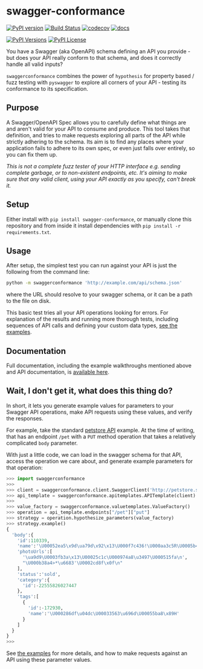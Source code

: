 # swagger-conformance

[![PyPI version](https://badge.fury.io/py/swagger-conformance.svg)](https://badge.fury.io/py/swagger-conformance)
[![Build Status](https://travis-ci.org/olipratt/swagger-conformance.svg?branch=master)](https://travis-ci.org/olipratt/swagger-conformance)
[![codecov](https://codecov.io/gh/olipratt/swagger-conformance/branch/master/graph/badge.svg)](https://codecov.io/gh/olipratt/swagger-conformance)
[![docs](https://img.shields.io/badge/docs-latest-brightgreen.svg)](https://pythonhosted.org/swagger-conformance/index.html)

[![PyPI Versions](https://img.shields.io/pypi/pyversions/swagger-conformance.svg)](https://pypi.python.org/pypi/swagger-conformance)
[![PyPI License](https://img.shields.io/pypi/l/swagger-conformance.svg)](https://pypi.python.org/pypi/swagger-conformance)

You have a Swagger (aka OpenAPI) schema defining an API you provide - but does your API really conform to that schema, and does it correctly handle all valid inputs?

`swaggerconformance` combines the power of `hypothesis` for property based / fuzz testing with `pyswagger` to explore all corners of your API - testing its conformance to its specification.

## Purpose

A Swagger/OpenAPI Spec allows you to carefully define what things are and aren't valid for your API to consume and produce. This tool takes that definition, and tries to make requests exploring all parts of the API while strictly adhering to the schema. Its aim is to find any places where your application fails to adhere to its own spec, or even just falls over entirely, so you can fix them up.

_This is not a complete fuzz tester of your HTTP interface e.g. sending complete garbage, or to non-existent endpoints, etc. It's aiming to make sure that any valid client, using your API exactly as you specify, can't break it._

## Setup

Either install with `pip install swagger-conformance`, or manually clone this repository and from inside it install dependencies with `pip install -r requirements.txt`.

## Usage

After setup, the simplest test you can run against your API is just the following from the command line:

```bash
python -m swaggerconformance 'http://example.com/api/schema.json'
```

where the URL should resolve to your swagger schema, or it can be a path to the file on disk.

This basic test tries all your API operations looking for errors. For explanation of the results and running more thorough tests, including sequences of API calls and defining your custom data types, [see the examples](https://github.com/olipratt/swagger-conformance/tree/master/examples).

## Documentation

Full documentation, including the example walkthroughs mentioned above and API documentation, is [available here](https://pythonhosted.org/swagger-conformance/index.html).

## Wait, I don't get it, what does this thing do?

In short, it lets you generate example values for parameters to your Swagger API operations, make API requests using these values, and verify the responses.

For example, take the standard [petstore API](http://petstore.swagger.io/) example. At the time of writing, that has an endpoint `/pet` with a `PUT` method operation that takes a relatively complicated `body` parameter.

With just a little code, we can load in the swagger schema for that API, access the operation we care about, and generate example parameters for that operation:

```python
>>> import swaggerconformance
>>>
>>> client = swaggerconformance.client.SwaggerClient('http://petstore.swagger.io/v2/swagger.json')
>>> api_template = swaggerconformance.apitemplates.APITemplate(client)
>>>
>>> value_factory = swaggerconformance.valuetemplates.ValueFactory()
>>> operation = api_template.endpoints["/pet"]["put"]
>>> strategy = operation.hypothesize_parameters(value_factory)
>>> strategy.example()
{
  'body':{
    'id':110339,
    'name':'\U00052ea5\x9d\ua79d\x92\x13\U000f7c436!\U000aa3c5R\U0005b40e\n',
    'photoUrls':[
      '\ua9d9\U0003fb3a\x13\U00025c1c\U000974a8\u3497\U000515fa\n',
      "\U000b38a4>*\u6683'\U0002cd8f\x0f\n"
    ],
    'status':'sold',
    'category':{
      'id':-22555826027447
    },
    'tags':[
      {
        'id':-172930,
        'name':'\U000286df\u04dc\U00033563\u696d\U00055ba8\x89H'
      }
    ]
  }
}
>>>
```

See [the examples](https://github.com/olipratt/swagger-conformance/tree/master/examples) for more details, and how to make requests against an API using these parameter values.
